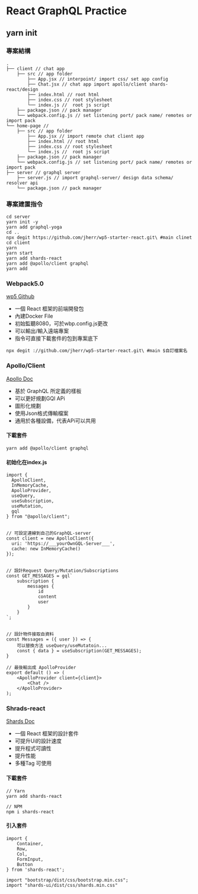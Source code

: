 #    React GraphQL Practice

## yarn init

###    專案結構
```
.
├── client // chat app
    ├── src // app folder
        ├── App.jsx // interpoint/ import css/ set app config
        ├── Chat.jsx // chat app import apollo/client shards-react/design
        ├── index.html // root html
        ├── index.css // root stylesheet
        └── index.js //  root js script
    ├── package.json // pack manager
    └── webpack.config.js // set listening port/ pack name/ remotes or import pack
└── home-page //
    ├── src // app folder
        ├── App.jsx // import remote chat client app
        ├── index.html // root html
        ├── index.css // root stylesheet
        └── index.js //  root js script
    ├── package.json // pack manager
    └── webpack.config.js // set listening port/ pack name/ remotes or import pack
├── server // graphql server 
    ├── server.js // import graphql-server/ design data schema/ resolver api
    └── package.json // pack manager
```
###    專案建置指令
```
cd server
yarn init -y
yarn add graphql-yoga
cd ..
npx degit https://github.com/jherr/wp5-starter-react.git\ #main clinet
cd client
yarn 
yarn start
yarn add shards-react
yarn add @apollo/client graphql
yarn add 
```
###    Webpack5.0
[wp5 Github](https://github.com/jherr/wp5-starter-react)

* 一個 React 框架的前端開發包
* 內建Docker File
* 初始監聽8080，可於wbp.config.js更改
* 可以輸出/輸入遠端專案
* 指令可直接下載套件的包到專案底下
```
npx degit ://github.com/jherr/wp5-starter-react.git\ #main $自訂檔案名
```

###    Apollo/Client

[Apollo Doc](https://www.apollographql.com/docs/react/get-started/)

* 基於 GraphQL 所定義的樣板
* 可以更好規劃GQl APi
* 圖形化規劃
* 使用Json格式傳輸檔案
* 通用於各種設備，代表APi可以共用


####    下載套件

```
yarn add @apollo/client graphql
```

####    初始化在index.js

```
import {
  ApolloClient,
  InMemoryCache,
  ApolloProvider,
  useQuery,
  useSubscription,
  useMutation,  
  gql
} from "@apollo/client";


// 可設定連線到自己的GraphQL-server
const client = new ApolloClient({
  uri: 'https://___yourOwnGQL-Server___',
  cache: new InMemoryCache()
});


// 設計Request Query/Mutation/Subscriptions
const GET_MESSAGES = gql`
    subscription {
        messages {
            id
            content
            user
        }
    }
`;


// 設計物件接取自資料
const Messages = ({ user }) => {
    可以替換方法 useQuery/useMutatoin...
    const { data } = useSubscription(GET_MESSAGES);
}

// 最後輸出成 ApolloProvider
export default () => (
    <ApolloProvider client={client}>
        <Chat />
    </ApolloProvider>
);

```

###    Shrads-react 

[Shards Doc](https://designrevision.com/docs/shards-react/getting-started)

* 一個 React 框架的設計套件
* 可提升Ui的設計速度
* 提升程式可讀性
* 提升性能
* 多種Tag 可使用


####    下載套件

```
// Yarn
yarn add shards-react

// NPM
npm i shards-react
```

####    引入套件

```
import {
    Container,
    Row,
    Col,
    FormInput,
    Button
} from 'shards-react';

import "bootstrap/dist/css/bootstrap.min.css";
import "shards-ui/dist/css/shards.min.css"
```